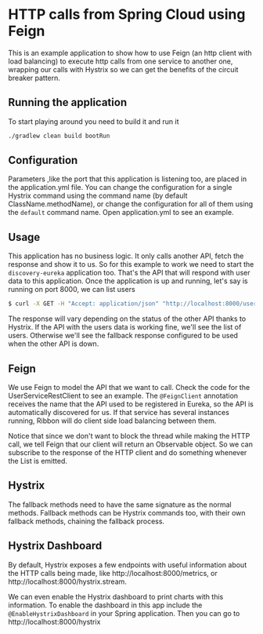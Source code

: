 # HTTP calls from Spring Cloud using Feign
This is an example application to show how to use Feign (an http client with load balancing) to execute http calls from one service to another one, wrapping our calls with Hystrix so we can get the benefits of the circuit breaker pattern.

## Running the application
To start playing around you need to build it and run it

```bash
./gradlew clean build bootRun
```

## Configuration
Parameters ,like the port that this application is listening too, are placed in the application.yml file.
You can change the configuration for a single Hystrix command using the command name (by default ClassName.methodName), or change the configuration for all of them using the `default` command name.
Open application.yml to see an example.

## Usage
This application has no business logic.
It only calls another API, fetch the response and show it to us. So for this example to work we need to start the `discovery-eureka` application too. That's the API that will respond with user data to this application.
Once the application is up and running, let's say is running on port 8000, we can list users

```bash
$ curl -X GET -H "Accept: application/json" "http://localhost:8000/users"
```

The response will vary depending on the status of the other API thanks to Hystrix. If the API with the users data is working fine, we'll see the list of users. Otherwise we'll see the fallback response configured to be used when the other API is down.

## Feign
We use Feign to model the API that we want to call. Check the code for the UserServiceRestClient to see an example.
The `@FeignClient` annotation receives the name that the API used to be registered in Eureka, so the API is automatically discovered for us.
If that service has several instances running, Ribbon will do client side load balancing between them.

Notice that since we don't want to block the thread while making the HTTP call, we tell Feign that our client will return an Observable object.
So we can subscribe to the response of the HTTP client and do something whenever the List<User> is emitted.

## Hystrix
The fallback methods need to have the same signature as the normal methods.
Fallback methods can be Hystrix commands too, with their own fallback methods, chaining the fallback process.

## Hystrix Dashboard
By default, Hystrix exposes a few endpoints with useful information about the HTTP calls being made, like http://localhost:8000/metrics, or http://localhost:8000/hystrix.stream.

We can even enable the Hystrix dashboard to print charts with this information. To enable the dashboard in this app include the `@EnableHystrixDashboard` in your Spring application. Then you can go to http://localhost:8000/hystrix
